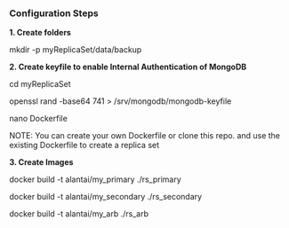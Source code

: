 ### Configuration Steps

**1. Create folders**

mkdir -p myReplicaSet/data/backup

**2. Create keyfile to enable Internal Authentication of MongoDB**

cd myReplicaSet

openssl rand -base64 741 > /srv/mongodb/mongodb-keyfile

nano Dockerfile

NOTE: You can create your own Dockerfile or clone this repo. and use the existing Dockerfile to create a replica set

**3. Create Images**

docker build -t alantai/my_primary ./rs_primary

docker build -t alantai/my_secondary ./rs_secondary

docker build -t alantai/my_arb ./rs_arb